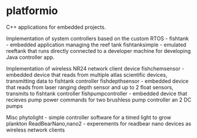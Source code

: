 # platformio
C++ applications for embedded projects.

Implementation of system controllers based on the custom RTOS - 
  fishtank - embedded application managing the reef tank
  fishtanksimple - emulated reeftank that runs directly connected to a developer machine for developing Java controller app.

Implementation of wireless NR24 network client device
  fishchemsensor - embedded device that reads from multiple atlas scientific devices, transmitting data to fishtank controller
  fishdepthsensor - embedded device that reads from laser ranging depth sensor and up to 2 float sensors, transmits to fishtank controller
  fishpumpcontroller - embedded device that recieves pump power commands for two brushless pump controller an 2 DC pumps

Misc
  phytolight - simple controller software for a timed light to grow plankton
  ReadBearNano,nano2 - experements for readbear nano devices as wireless network clients

